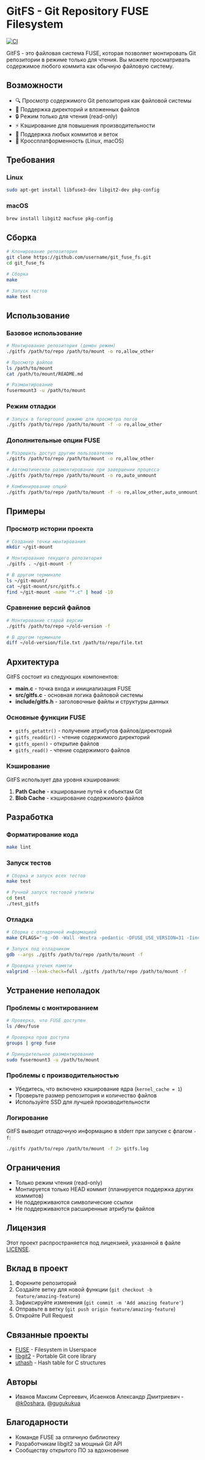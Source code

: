 # GitFS - Git Repository FUSE Filesystem

[![CI](https://github.com/username/git_fuse_fs/workflows/CI/badge.svg)](https://github.com/username/git_fuse_fs/actions)

GitFS - это файловая система FUSE, которая позволяет монтировать Git репозитории в режиме только для чтения. Вы можете просматривать содержимое любого коммита как обычную файловую систему.

## Возможности

- 🔍 Просмотр содержимого Git репозитория как файловой системы
- 📁 Поддержка директорий и вложенных файлов
- 🔒 Режим только для чтения (read-only)
- ⚡ Кэширование для повышения производительности
- 🎯 Поддержка любых коммитов и веток
- 🐧 Кроссплатформенность (Linux, macOS)

## Требования

### Linux
```bash
sudo apt-get install libfuse3-dev libgit2-dev pkg-config
```

### macOS
```bash
brew install libgit2 macfuse pkg-config
```

## Сборка

```bash
# Клонирование репозитория
git clone https://github.com/username/git_fuse_fs.git
cd git_fuse_fs

# Сборка
make

# Запуск тестов
make test
```

## Использование

### Базовое использование

```bash
# Монтирование репозитория (демон режим)
./gitfs /path/to/repo /path/to/mount -o ro,allow_other

# Просмотр файлов
ls /path/to/mount
cat /path/to/mount/README.md

# Размонтирование
fusermount3 -u /path/to/mount
```

### Режим отладки

```bash
# Запуск в foreground режиме для просмотра логов
./gitfs /path/to/repo /path/to/mount -f -o ro,allow_other
```

### Дополнительные опции FUSE

```bash
# Разрешить доступ другим пользователям
./gitfs /path/to/repo /path/to/mount -o ro,allow_other

# Автоматическое размонтирование при завершении процесса
./gitfs /path/to/repo /path/to/mount -o ro,auto_unmount

# Комбинирование опций
./gitfs /path/to/repo /path/to/mount -f -o ro,allow_other,auto_unmount
```

## Примеры

### Просмотр истории проекта

```bash
# Создание точки монтирования
mkdir ~/git-mount

# Монтирование текущего репозитория
./gitfs . ~/git-mount -f

# В другом терминале
ls ~/git-mount/
cat ~/git-mount/src/gitfs.c
find ~/git-mount -name "*.c" | head -10
```

### Сравнение версий файлов

```bash
# Монтирование старой версии
./gitfs /path/to/repo ~/old-version -f

# В другом терминале
diff ~/old-version/file.txt /path/to/repo/file.txt
```

## Архитектура

GitFS состоит из следующих компонентов:

- **main.c** - точка входа и инициализация FUSE
- **src/gitfs.c** - основная логика файловой системы
- **include/gitfs.h** - заголовочные файлы и структуры данных

### Основные функции FUSE

- `gitfs_getattr()` - получение атрибутов файлов/директорий
- `gitfs_readdir()` - чтение содержимого директорий
- `gitfs_open()` - открытие файлов
- `gitfs_read()` - чтение содержимого файлов

### Кэширование

GitFS использует два уровня кэширования:

1. **Path Cache** - кэширование путей к объектам Git
2. **Blob Cache** - кэширование содержимого файлов

## Разработка

### Форматирование кода

```bash
make lint
```

### Запуск тестов

```bash
# Сборка и запуск всех тестов
make test

# Ручной запуск тестовой утилиты
cd test
./test_gitfs
```

### Отладка

```bash
# Сборка с отладочной информацией
make CFLAGS="-g -O0 -Wall -Wextra -pedantic -DFUSE_USE_VERSION=31 -Iinclude $(PKG_CFLAGS)"

# Запуск под отладчиком
gdb --args ./gitfs /path/to/repo /path/to/mount -f

# Проверка утечек памяти
valgrind --leak-check=full ./gitfs /path/to/repo /path/to/mount -f
```

## Устранение неполадок

### Проблемы с монтированием

```bash
# Проверка, что FUSE доступен
ls /dev/fuse

# Проверка прав доступа
groups | grep fuse

# Принудительное размонтирование
sudo fusermount3 -u /path/to/mount
```

### Проблемы с производительностью

- Убедитесь, что включено кэширование ядра (`kernel_cache = 1`)
- Проверьте размер репозитория и количество файлов
- Используйте SSD для лучшей производительности

### Логирование

GitFS выводит отладочную информацию в stderr при запуске с флагом `-f`:

```bash
./gitfs /path/to/repo /path/to/mount -f 2> gitfs.log
```

## Ограничения

- Только режим чтения (read-only)
- Монтируется только HEAD коммит (планируется поддержка других коммитов)
- Не поддерживаются символические ссылки
- Не поддерживаются расширенные атрибуты файлов

## Лицензия

Этот проект распространяется под лицензией, указанной в файле [LICENSE](LICENSE).

## Вклад в проект

1. Форкните репозиторий
2. Создайте ветку для новой функции (`git checkout -b feature/amazing-feature`)
3. Зафиксируйте изменения (`git commit -m 'Add amazing feature'`)
4. Отправьте в ветку (`git push origin feature/amazing-feature`)
5. Откройте Pull Request

## Связанные проекты

- [FUSE](https://github.com/libfuse/libfuse) - Filesystem in Userspace
- [libgit2](https://libgit2.org/) - Portable Git core library
- [uthash](https://troydhanson.github.io/uthash/) - Hash table for C structures

## Авторы

- Иванов Максим Сергеевич, Исаенков Александр Дмитриевич - [@k0oshara](https://github.com/k0oshara), [@gugukukua](https://github.com/PlayingPeano?tab=repositories)

## Благодарности

- Команде FUSE за отличную библиотеку
- Разработчикам libgit2 за мощный Git API
- Сообществу открытого ПО за вдохновение